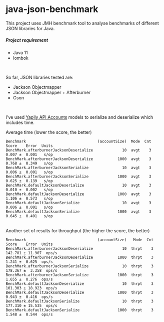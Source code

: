 # java-json-benchmark

This project uses JMH benchmark tool to analyse benchmarks of different JSON libraries for Java.

##### Project requirement
- Java 11
- lombok

<br/>

So far, JSON libraries tested are:

- Jackson Objectmapper
- Jackson Objectmapper + Afterburner
- Gson

<br/>

I've used [Yapily API Accounts](https://api.yapily.com/explorer#!/Accounts/getAccountsUsingGET) models to serialize and deserialize which includes time.

Average time (lower the score, the better)

```
Benchmark                                (accountSize)  Mode  Cnt  Score    Error  Units
BenchMark.afterburnerJacksonDeserialize             10  avgt    3  0.007 ±  0.001   s/op
BenchMark.afterburnerJacksonDeserialize           1000  avgt    3  0.768 ±  0.349   s/op
BenchMark.afterburnerJacksonSerialize               10  avgt    3  0.006 ±  0.001   s/op
BenchMark.afterburnerJacksonSerialize             1000  avgt    3  0.625 ±  0.139   s/op
BenchMark.defaultJacksonDeserialize                 10  avgt    3  0.010 ±  0.002   s/op
BenchMark.defaultJacksonDeserialize               1000  avgt    3  1.106 ±  0.573   s/op
BenchMark.defaultJacksonSerialize                   10  avgt    3  0.006 ±  0.001   s/op
BenchMark.defaultJacksonSerialize                 1000  avgt    3  0.645 ±  0.401   s/op
```


<br/>
Another set of results for throughput (the higher the score, the better)

```
Benchmark                                (accountSize)   Mode  Cnt    Score    Error  Units
BenchMark.afterburnerJacksonDeserialize             10  thrpt    3  142.781 ± 11.907  ops/s
BenchMark.afterburnerJacksonDeserialize           1000  thrpt    3    1.241 ±  0.625  ops/s
BenchMark.afterburnerJacksonSerialize               10  thrpt    3  178.367 ±  3.358  ops/s
BenchMark.afterburnerJacksonSerialize             1000  thrpt    3    1.655 ±  0.276  ops/s
BenchMark.defaultJacksonDeserialize                 10  thrpt    3  101.303 ± 18.923  ops/s
BenchMark.defaultJacksonDeserialize               1000  thrpt    3    0.943 ±  0.416  ops/s
BenchMark.defaultJacksonSerialize                   10  thrpt    3  177.310 ± 15.535  ops/s
BenchMark.defaultJacksonSerialize                 1000  thrpt    3    1.548 ±  0.544  ops/s
```
